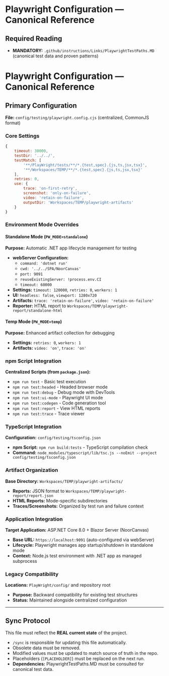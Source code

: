 # Playwright Configuration — Canonical Reference

## Required Reading
- **MANDATORY:** `.github/instructions/Links/PlaywrightTestPaths.MD` (canonical test data and proven patterns)

# Playwright Configuration — Canonical Reference

## Primary Configuration
**File:** `config/testing/playwright.config.cjs` (centralized, CommonJS format)

### Core Settings
```javascript
{
    timeout: 30000,
    testDir: '../../',
    testMatch: [
        '**/PlayWright/tests/**/*.{test,spec}.{js,ts,jsx,tsx}',
        '**/Workspaces/TEMP/**/*.{test,spec}.{js,ts,jsx,tsx}'
    ],
    retries: 0,
    use: {
        trace: 'on-first-retry',
        screenshot: 'only-on-failure',
        video: 'retain-on-failure',
        outputDir: 'Workspaces/TEMP/playwright-artifacts'
    }
}
```

### Environment Mode Overrides

#### Standalone Mode (`PW_MODE=standalone`)
**Purpose:** Automatic .NET app lifecycle management for testing
- **webServer Configuration:**
  - `command: 'dotnet run'`
  - `cwd: '../../SPA/NoorCanvas'`
  - `port: 9091`
  - `reuseExistingServer: !process.env.CI`
  - `timeout: 60000`
- **Settings:** `timeout: 120000`, `retries: 0`, `workers: 1`
- **UI:** `headless: false`, `viewport: 1280x720`
- **Artifacts:** `trace: 'retain-on-failure'`, `video: 'retain-on-failure'`
- **Reporter:** HTML report to `Workspaces/TEMP/playwright-report/standalone-html`

#### Temp Mode (`PW_MODE=temp`)
**Purpose:** Enhanced artifact collection for debugging
- **Settings:** `retries: 0`, `workers: 1`
- **Artifacts:** `video: 'on'`, `trace: 'on'`

### npm Script Integration
**Centralized Scripts (from `package.json`):**
- `npm run test` - Basic test execution
- `npm run test:headed` - Headed browser mode
- `npm run test:debug` - Debug mode with DevTools
- `npm run test:ui-mode` - Playwright UI mode
- `npm run test:codegen` - Code generation tool
- `npm run test:report` - View HTML reports
- `npm run test:trace` - Trace viewer

### TypeScript Integration
**Configuration:** `config/testing/tsconfig.json`
- **npm Script:** `npm run build:tests` - TypeScript compilation check
- **Command:** `node_modules/typescript/lib/tsc.js --noEmit --project config/testing/tsconfig.json`

### Artifact Organization
**Base Directory:** `Workspaces/TEMP/playwright-artifacts/`
- **Reports:** JSON format to `Workspaces/TEMP/playwright-report/report.json`
- **HTML Reports:** Mode-specific subdirectories
- **Traces/Screenshots:** Organized by test run and failure context

### Application Integration
**Target Application:** ASP.NET Core 8.0 + Blazor Server (NoorCanvas)
- **Base URL:** `https://localhost:9091` (auto-configured via webServer)
- **Lifecycle:** Playwright manages app startup/shutdown in standalone mode
- **Context:** Node.js test environment with .NET app as managed subprocess

### Legacy Compatibility
**Locations:** `PlayWright/config/` and repository root
- **Purpose:** Backward compatibility for existing test structures
- **Status:** Maintained alongside centralized configuration

---
## Sync Protocol
This file must reflect the **REAL current state** of the project.  
- `/sync` is responsible for updating this file automatically.  
- Obsolete data must be removed.  
- Modified values must be updated to match source of truth in the repo.  
- Placeholders (`[PLACEHOLDER]`) must be replaced on the next run.
- **Dependencies:** PlaywrightTestPaths.MD must be consulted for canonical test data.  
